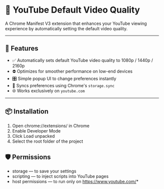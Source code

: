 # 🎥 YouTube Default Video Quality
A Chrome Manifest V3 extension that enhances your YouTube viewing experience by automatically setting the default video quality.

---

## 🚀 Features

- ✅ Automatically sets default YouTube video quality to 1080p / 1440p / 2160p
- ⛔ Optimizes for smoother performance on low-end devices
- 🎛️ Simple popup UI to change preferences instantly
- 🔁 Syncs preferences using Chrome's `storage.sync`
- 🌐 Works exclusively on `youtube.com`

---

## 📦 Installation

1. Open chrome://extensions/ in Chrome
2. Enable Developer Mode
3. Click Load unpacked
4. Select the root folder of the project

## 🛡️ Permissions

- storage — to save your settings
- scripting — to inject scripts into YouTube pages
- host permissions — to run only on https://www.youtube.com/*
